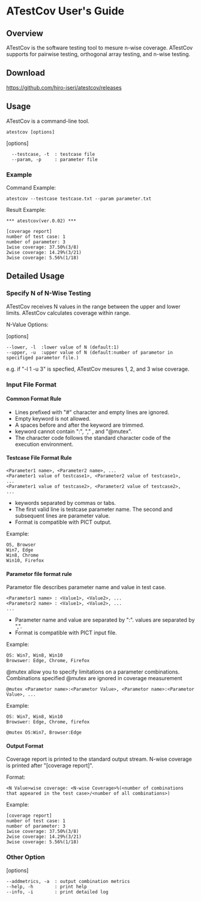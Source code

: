 # ATestCov User's Guide

## Overview

ATestCov is the software testing tool to mesure n-wise coverage.
ATestCov supports for pairwise testing, orthogonal array testing, and n-wise testing.

## Download

https://github.com/hiro-iseri/atestcov/releases

## Usage

ATestCov is a command-line tool.

```
atestcov [options]
```

[options]
```
  --testcase, -t  : testcase file
  --param, -p     : parameter file
```

### Example

Command Example:

```
atestcov --testcase testcase.txt --param parameter.txt
```

Result Example:

```
*** atestcov(ver.0.02) ***

[coverage report]
number of test case: 1
number of parameter: 3
1wise coverage: 37.50%(3/8)
2wise coverage: 14.29%(3/21)
3wise coverage: 5.56%(1/18)
```

## Detailed Usage 

### Specify N of N-Wise Testing

ATestCov receives N values in the range between the upper and lower limits. ATestCov calculates coverage within range.

N-Value Options:

[options]
```
--lower, -l  :lower value of N (default:1)
--upper, -u  :upper value of N (default:number of parametor in specifiged parametor file.)
```

e.g. if "-l 1 -u 3" is specfied, ATestCov mesures 1, 2, and 3 wise coverage.

### Input File Format

#### Common Format Rule

- Lines prefixed with "#" character and empty lines are ignored.
- Empty keyword is not allowed.
- A spaces before and after the keyword are trimmed.
- keyword cannot contain ":",  "," , and "@mutex".
- The character code follows the  standard character code of the execution environment.

#### Testcase File Format Rule

```
<Parameter1 name>, <Parameter2 name>, ...
<Parameter1 value of testcase1>, <Parameter2 value of testcase1>, 
...
<Parameter1 value of testcase2>, <Parameter2 value of testcase2>, 
...
```

- keywords separated by commas or tabs.
- The first valid line is testcase parameter name.
The second and subsequent lines are parameter value. 
- Format is compatible with PICT output.


Example:

```
OS, Browser
Win7, Edge
Win8, Chrome
Win10, Firefox
```

#### Parametor file format rule

Parametor file describes parameter name and value in test case.

```
<Parametor1 name> : <Value1>, <Value2>, ...
<Parametor2 name> : <Value1>, <Value2>, ...
...
```

- Parameter name and value are separated by ":".
values are separated by ",".
- Format is compatible with PICT input file.

Example:

```
OS: Win7, Win8, Win10
Browswer: Edge, Chrome, Firefox
```

@mutex allow you to specify limitations on a parameter combinations.
Combinations specified @mutex are ignored in coverage measurement

```
@mutex <Parametor name>:<Parametor Value>, <Parametor name>:<Parametor Value>, ...
```

Example:

```
OS: Win7, Win8, Win10
Browswer: Edge, Chrome, firefox

@mutex OS:Win7, Browser:Edge
```


#### Output Format

Coverage report is printed to the standard output stream. 
N-wise coverage is printed after  "[coverage report]". 

Format:

```
<N Value>wise coverage: <N-wise Coverage>%(<number of combinations that appeared in the test case>/<number of all combinations>)
```

Example:

```
[coverage report]
number of test case: 1
number of parameter: 3
1wise coverage: 37.50%(3/8)
2wise coverage: 14.29%(3/21)
3wise coverage: 5.56%(1/18)
```

### Other Option

[options]
```
--addmetrics, -a  : output combination metrics
--help, -h        : print help
--info, -i        : print detailed log
```
